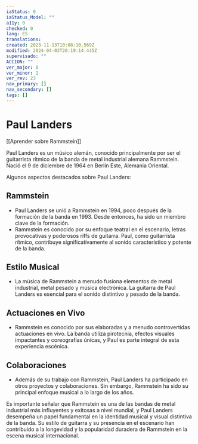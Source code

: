 ```yaml
---
iaStatus: 0
iaStatus_Model: ""
a11y: 0
checked: 0
lang: ES
translations: 
created: 2023-11-13T10:08:10.569Z
modified: 2024-04-03T20:19:14.445Z
supervisado: ""
ACCION: ""
ver_major: 0
ver_minor: 1
ver_rev: 23
nav_primary: []
nav_secondary: []
tags: []
---
```

# Paul Landers

[[Aprender sobre Rammstein]]

Paul Landers es un músico alemán, conocido principalmente por ser el guitarrista rítmico de la banda de metal industrial alemana Rammstein. Nació el 9 de diciembre de 1964 en Berlín Este, Alemania Oriental.

Algunos aspectos destacados sobre Paul Landers:

## Rammstein
    
- Paul Landers se unió a Rammstein en 1994, poco después de la formación de la banda en 1993. Desde entonces, ha sido un miembro clave de la formación.
- Rammstein es conocido por su enfoque teatral en el escenario, letras provocativas y poderosos riffs de guitarra. Paul, como guitarrista rítmico, contribuye significativamente al sonido característico y potente de la banda.

## Estilo Musical
    
- La música de Rammstein a menudo fusiona elementos de metal industrial, metal pesado y música electrónica. La guitarra de Paul Landers es esencial para el sonido distintivo y pesado de la banda.

## Actuaciones en Vivo
    
- Rammstein es conocido por sus elaboradas y a menudo controvertidas actuaciones en vivo. La banda utiliza pirotecnia, efectos visuales impactantes y coreografías únicas, y Paul es parte integral de esta experiencia escénica.

## Colaboraciones
    
- Además de su trabajo con Rammstein, Paul Landers ha participado en otros proyectos y colaboraciones. Sin embargo, Rammstein ha sido su principal enfoque musical a lo largo de los años.

Es importante señalar que Rammstein es una de las bandas de metal industrial más influyentes y exitosas a nivel mundial, y Paul Landers desempeña un papel fundamental en la identidad musical y visual distintiva de la banda. Su estilo de guitarra y su presencia en el escenario han contribuido a la longevidad y la popularidad duradera de Rammstein en la escena musical internacional.